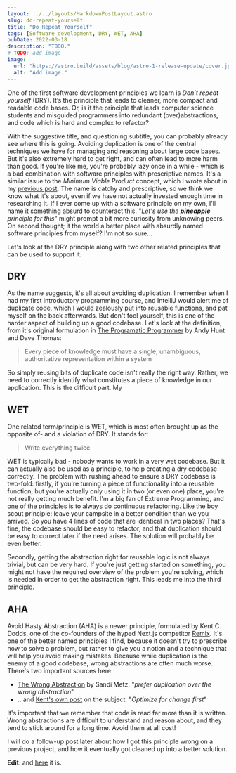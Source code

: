 ```yaml
---
layout: ../../layouts/MarkdownPostLayout.astro
slug: do-repeat-yourself
title: "Do Repeat Yourself"
tags: [Software development, DRY, WET, AHA]
pubDate: 2022-03-18
description: "TODO."
# TODO: add image
image:
  url: "https://astro.build/assets/blog/astro-1-release-update/cover.jpeg"
  alt: "Add image."
---
```


One of the first software development principles we learn is _Don’t repeat yourself_ (DRY). It’s the principle that leads to cleaner, more compact and readable code bases. Or, is it the principle that leads computer science students and misguided programmers into redundant (over)abstractions, and code which is hard and complex to refactor?

<!--truncate-->

With the suggestive title, and questioning subtitle, you can probably already see where this is going. Avoiding duplication is one of the central techniques we have for managing and reasoning about large code bases. But it's also extremely hard to get right, and can often lead to more harm than good. If you're like me, you're probably lazy once in a while - which is a bad combination with software principles with prescriptive names. It's a similar issue to the _Minimum Viable Product_ concept, which I wrote about in my [previous post](https://jensroemer.com/minimum-viable-product). The name is catchy and prescriptive, so we think we know what it's about, even if we have not actually invested enough time in researching it. If I ever come up with a software principle on my own, I'll name it something absurd to counteract this. "_Let's use the **pineapple** principle for this_" might prompt a bit more curiosity from unknowing peers. On second thought; it the world a better place with absurdly named software principles from myself? I'm not so sure...

Let's look at the DRY principle along with two other related principles that can be used to support it.

## DRY

As the name suggests, it's all about avoiding duplication. I remember when I had my first introductory programming course, and IntelliJ would alert me of duplicate code, which I would zealously put into reusable functions, and pat myself on the back afterwards. But don't fool yourself, this is one of the harder aspect of building up a good codebase.
Let's look at the definition, from it's original formulation in [The Programatic Programmer](https://en.wikipedia.org/wiki/The_Pragmatic_Programmer) by Andy Hunt and Dave Thomas:

> Every piece of knowledge must have a single, unambiguous, authoritative representation within a system

So simply reusing bits of duplicate code isn't really the right way. Rather, we need to correctly identify what constitutes a piece of knowledge in our application. This is the difficult part. My

## WET

One related term/principle is WET, which is most often brought up as the opposite of- and a violation of DRY. It stands for:

> Write everything twice

WET is typically bad - nobody wants to work in a very wet codebase. But it can actually also be used as a principle, to help creating a dry codebase correctly.
The problem with rushing ahead to ensure a DRY codebase is two-fold: firstly, if you're turning a piece of functionality into a reusable function, but you're actually only using it in two (or even one) place, you're not really getting much benefit. I'm a big fan of Extreme Programming, and one of the principles is to always do continuous refactoring. Like the boy scout principle: leave your campsite in a better condition than we you arrived. So you have 4 lines of code that are identical in two places? That's fine, the codebase should be easy to refactor, and that duplication should be easy to correct later if the need arises. The solution will probably be even better.

Secondly, getting the abstraction right for reusable logic is not always trivial, but can be very hard. If you're just getting started on something, you might not have the required overview of the problem you're solving, which is needed in order to get the abstraction right. This leads me into the third principle.

## AHA

Avoid Hasty Abstraction (AHA) is a newer principle, formulated by Kent C. Dodds, one of the co-founders of the hyped Next.js competitor [Remix](https://remix.run/). It's one of the better named principles I find, because it doesn't try to prescribe how to solve a problem, but rather to give you a notion and a technique that will help you avoid making mistakes. Because while duplication is the enemy of a good codebase, wrong abstractions are often much worse.
There's two important sources here:

- [The Wrong Abstraction](https://sandimetz.com/blog/2016/1/20/the-wrong-abstraction) by Sandi Metz: "_prefer duplication over the wrong abstraction_"
- .. and [Kent's own post](https://kentcdodds.com/blog/aha-programming) on the subject: "_Optimize for change first_"

It's important that we remember that code is read far more than it is written. Wrong abstractions are difficult to understand and reason about, and they tend to stick around for a long time. Avoid them at all cost!

I will do a follow-up post later about how I got this principle wrong on a previous project, and how it eventually got cleaned up into a better solution.

**Edit**: and [here](2022-05-09-typing-your-api-routes-with-template-literal-types.md) it is.

